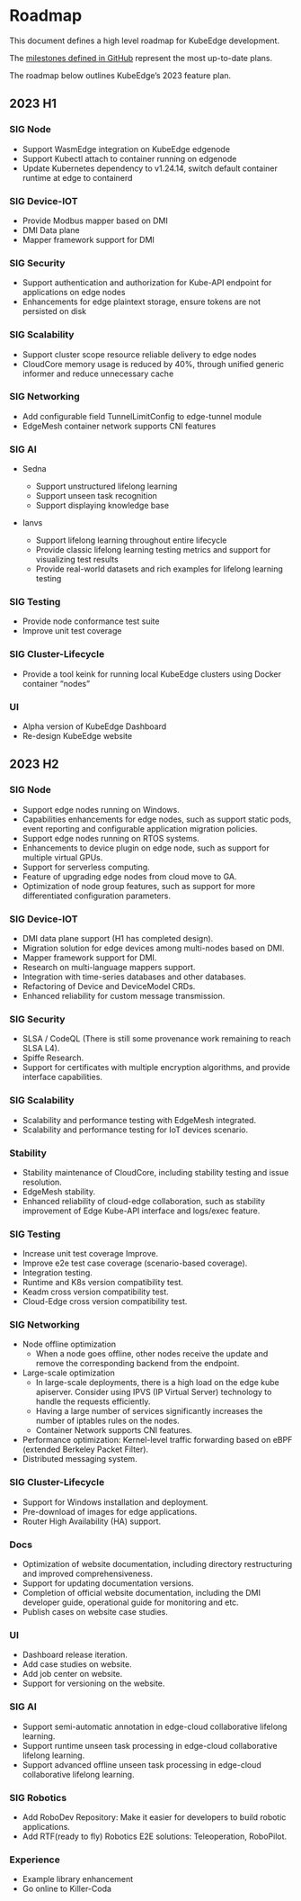 # Roadmap

This document defines a high level roadmap for KubeEdge development.

The [milestones defined in GitHub](https://github.com/kubeedge/kubeedge/milestones) represent the most up-to-date plans.

The roadmap below outlines KubeEdge’s 2023 feature plan.

## 2023 H1 

### SIG Node

- Support WasmEdge integration on KubeEdge edgenode
- Support Kubectl attach to container running on edgenode
- Update Kubernetes dependency to v1.24.14, switch default container runtime at edge to containerd

### SIG Device-IOT

- Provide Modbus mapper based on DMI
- DMI Data plane
- Mapper framework support for DMI

### SIG Security

- Support authentication and authorization for Kube-API endpoint for applications on edge nodes
- Enhancements for edge plaintext storage, ensure tokens are not persisted on disk

### SIG Scalability

- Support cluster scope resource reliable delivery to edge nodes
- CloudCore memory usage is reduced by 40%, through unified generic informer and reduce unnecessary cache

### SIG Networking

- Add configurable field TunnelLimitConfig to edge-tunnel module
- EdgeMesh container network supports CNI features

### SIG AI

- Sedna
  - Support unstructured lifelong learning
  - Support unseen task recognition
  - Support displaying knowledge base

- Ianvs
  - Support lifelong learning throughout entire lifecycle
  - Provide classic lifelong learning testing metrics and support for visualizing test results
  - Provide real-world datasets and rich examples for lifelong learning testing

### SIG Testing

- Provide node conformance test suite
- Improve unit test coverage

### SIG Cluster-Lifecycle

- Provide a tool keink for running local KubeEdge clusters using Docker container “nodes”

### UI

- Alpha version of KubeEdge Dashboard
- Re-design KubeEdge website

## 2023 H2

### SIG Node

- Support edge nodes running on Windows.
- Capabilities enhancements for edge nodes, such as support static pods, event reporting and configurable application migration policies.
- Support edge nodes running on RTOS systems.
- Enhancements to device plugin on edge node, such as support for multiple virtual GPUs.
- Support for serverless computing.
- Feature of upgrading edge nodes from cloud move to GA.
- Optimization of node group features, such as support for more differentiated configuration parameters.

### SIG Device-IOT

- DMI data plane support (H1 has completed design).
- Migration solution for edge devices among multi-nodes based on DMI.
- Mapper framework support for DMI.
- Research on multi-language mappers support.
- Integration with time-series databases and other databases.
- Refactoring of Device and DeviceModel CRDs.
- Enhanced reliability for custom message transmission.

### SIG Security

- SLSA / CodeQL (There is still some provenance work remaining to reach SLSA L4).
- Spiffe Research.
- Support for certificates with multiple encryption algorithms, and provide interface capabilities.

### SIG Scalability

- Scalability and performance testing with EdgeMesh integrated.
- Scalability and performance testing for IoT devices scenario.

### Stability

- Stability maintenance of CloudCore, including stability testing and issue resolution.
- EdgeMesh stability.
- Enhanced reliability of cloud-edge collaboration, such as stability improvement of Edge Kube-API interface and logs/exec feature.

### SIG Testing

- Increase unit test coverage Improve.
- Improve e2e test case coverage (scenario-based coverage).
- Integration testing.
- Runtime and K8s version compatibility test.
- Keadm cross version compatibility test.
- Cloud-Edge cross version compatibility test.

### SIG Networking

- Node offline optimization
  - When a node goes offline, other nodes receive the update and remove the corresponding backend from the endpoint.
- Large-scale optimization
  - In large-scale deployments, there is a high load on the edge kube apiserver. Consider using IPVS (IP Virtual Server) technology to handle the requests efficiently.
  - Having a large number of services significantly increases the number of iptables rules on the nodes. 
  - Container Network supports CNI features.
- Performance optimization: Kernel-level traffic forwarding based on eBPF (extended Berkeley Packet Filter).
- Distributed messaging system.

### SIG Cluster-Lifecycle

- Support for Windows installation and deployment.
- Pre-download of images for edge applications.
- Router High Availability (HA) support.

### Docs

- Optimization of website documentation, including directory restructuring and improved comprehensiveness.
- Support for updating documentation versions.
- Completion of official website documentation, including the DMI developer guide, operational guide for monitoring and etc.
- Publish cases on website case studies.

### UI

- Dashboard release iteration.
- Add case studies on website.
- Add job center on website.
- Support for versioning on the website.

### SIG AI

- Support semi-automatic annotation in edge-cloud collaborative lifelong learning.
- Support runtime unseen task processing in edge-cloud collaborative lifelong learning.
- Support advanced offline unseen task processing in edge-cloud collaborative lifelong learning.

### SIG Robotics

- Add RoboDev Repository: Make it easier for developers to build robotic applications.
- Add RTF(ready to fly) Robotics E2E solutions: Teleoperation, RoboPilot.

### Experience 

- Example library enhancement
- Go online to Killer-Coda
